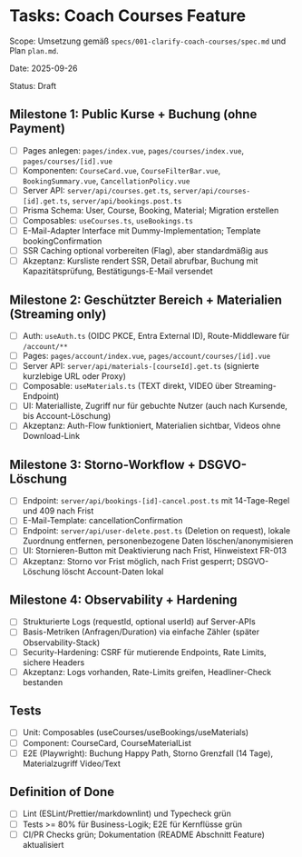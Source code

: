 # Tasks: Coach Courses Feature

Scope: Umsetzung gemäß `specs/001-clarify-coach-courses/spec.md` und Plan `plan.md`.

Date: 2025-09-26

Status: Draft

## Milestone 1: Public Kurse + Buchung (ohne Payment)

- [ ] Pages anlegen: `pages/index.vue`, `pages/courses/index.vue`, `pages/courses/[id].vue`
- [ ] Komponenten: `CourseCard.vue`, `CourseFilterBar.vue`, `BookingSummary.vue`, `CancellationPolicy.vue`
- [ ] Server API: `server/api/courses.get.ts`, `server/api/courses-[id].get.ts`, `server/api/bookings.post.ts`
- [ ] Prisma Schema: User, Course, Booking, Material; Migration erstellen
- [ ] Composables: `useCourses.ts`, `useBookings.ts`
- [ ] E-Mail-Adapter Interface mit Dummy-Implementation; Template bookingConfirmation
- [ ] SSR Caching optional vorbereiten (Flag), aber standardmäßig aus
- [ ] Akzeptanz: Kursliste rendert SSR, Detail abrufbar, Buchung mit Kapazitätsprüfung, Bestätigungs-E-Mail versendet

## Milestone 2: Geschützter Bereich + Materialien (Streaming only)

- [ ] Auth: `useAuth.ts` (OIDC PKCE, Entra External ID), Route-Middleware für `/account/**`
- [ ] Pages: `pages/account/index.vue`, `pages/account/courses/[id].vue`
- [ ] Server API: `server/api/materials-[courseId].get.ts` (signierte kurzlebige URL oder Proxy)
- [ ] Composable: `useMaterials.ts` (TEXT direkt, VIDEO über Streaming-Endpoint)
- [ ] UI: Materialliste, Zugriff nur für gebuchte Nutzer (auch nach Kursende, bis Account-Löschung)
- [ ] Akzeptanz: Auth-Flow funktioniert, Materialien sichtbar, Videos ohne Download-Link

## Milestone 3: Storno-Workflow + DSGVO-Löschung

- [ ] Endpoint: `server/api/bookings-[id]-cancel.post.ts` mit 14-Tage-Regel und 409 nach Frist
- [ ] E-Mail-Template: cancellationConfirmation
- [ ] Endpoint: `server/api/user-delete.post.ts` (Deletion on request), lokale Zuordnung entfernen, personenbezogene Daten löschen/anonymisieren
- [ ] UI: Stornieren-Button mit Deaktivierung nach Frist, Hinweistext FR-013
- [ ] Akzeptanz: Storno vor Frist möglich, nach Frist gesperrt; DSGVO-Löschung löscht Account-Daten lokal

## Milestone 4: Observability + Hardening

- [ ] Strukturierte Logs (requestId, optional userId) auf Server-APIs
- [ ] Basis-Metriken (Anfragen/Duration) via einfache Zähler (später Observability-Stack)
- [ ] Security-Hardening: CSRF für mutierende Endpoints, Rate Limits, sichere Headers
- [ ] Akzeptanz: Logs vorhanden, Rate-Limits greifen, Headliner-Check bestanden

## Tests

- [ ] Unit: Composables (useCourses/useBookings/useMaterials)
- [ ] Component: CourseCard, CourseMaterialList
- [ ] E2E (Playwright): Buchung Happy Path, Storno Grenzfall (14 Tage), Materialzugriff Video/Text

## Definition of Done

- [ ] Lint (ESLint/Prettier/markdownlint) und Typecheck grün
- [ ] Tests >= 80% für Business-Logik; E2E für Kernflüsse grün
- [ ] CI/PR Checks grün; Dokumentation (README Abschnitt Feature) aktualisiert
